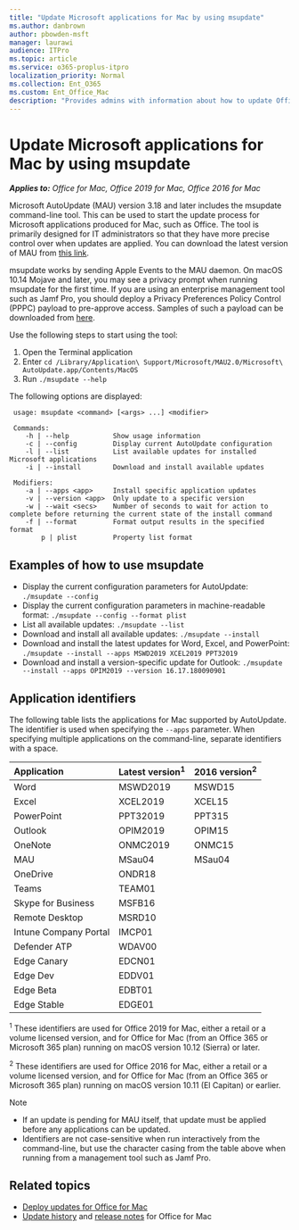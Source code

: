 ```yaml
---
title: "Update Microsoft applications for Mac by using msupdate"
ms.author: danbrown
author: pbowden-msft
manager: laurawi
audience: ITPro
ms.topic: article
ms.service: o365-proplus-itpro
localization_priority: Normal
ms.collection: Ent_O365
ms.custom: Ent_Office_Mac
description: "Provides admins with information about how to update Office and other Microsoft applications for Mac from the command line by using msupdate"
---
```


# Update Microsoft applications for Mac by using msupdate

***Applies to:*** *Office for Mac, Office 2019 for Mac, Office 2016 for Mac*

Microsoft AutoUpdate (MAU) version 3.18 and later includes the msupdate command-line tool. This can be used to start the update process for Microsoft applications produced for Mac, such as Office. The tool is primarily designed for IT administrators so that they have more precise control over when updates are applied. You can download the latest version of MAU from [this link](https://go.microsoft.com/fwlink/p/?linkid=830196).

msupdate works by sending Apple Events to the MAU daemon. On macOS 10.14 Mojave and later, you may see a privacy prompt when running msupdate for the first time. If you are using an enterprise management tool such as Jamf Pro, you should deploy a Privacy Preferences Policy Control (PPPC) payload to pre-approve access. Samples of such a payload can be downloaded from [here](https://aka.ms/msupdateprofile).

Use the following steps to start using the tool:
1. Open the Terminal application
2. Enter `cd /Library/Application\ Support/Microsoft/MAU2.0/Microsoft\ AutoUpdate.app/Contents/MacOS`
3. Run `./msupdate --help`

The following options are displayed:
```
 usage: msupdate <command> [<args> ...] <modifier> 

 Commands: 
    -h | --help           Show usage information 
    -c | --config         Display current AutoUpdate configuration 
    -l | --list           List available updates for installed Microsoft applications 
    -i | --install        Download and install available updates 

 Modifiers: 
    -a | --apps <app>     Install specific application updates 
    -v | --version <app>  Only update to a specific version 
    -w | --wait <secs>    Number of seconds to wait for action to complete before returning the current state of the install command 
    -f | --format         Format output results in the specified format 
        p | plist         Property list format
```

## Examples of how to use msupdate
- Display the current configuration parameters for AutoUpdate:
```./msupdate --config```
- Display the current configuration parameters in machine-readable format:
```./msupdate --config --format plist```
- List all available updates:
```./msupdate --list```
- Download and install all available updates:
```./msupdate --install```
- Download and install the latest updates for Word, Excel, and PowerPoint:
```./msupdate --install --apps MSWD2019 XCEL2019 PPT32019```
- Download and install a version-specific update for Outlook:
```./msupdate --install --apps OPIM2019 --version 16.17.180090901```

## Application identifiers
The following table lists the applications for Mac supported by AutoUpdate. The identifier is used when specifying the `--apps` parameter. When specifying multiple applications on the command-line, separate identifiers with a space.

| Application          |Latest version<sup>1</sup> | 2016 version<sup>2</sup> |
|:----------------------|:-----------|:-----------|
|Word           |MSWD2019|MSWD15      |
|Excel          |XCEL2019|XCEL15      |
|PowerPoint     |PPT32019|PPT315      |
|Outlook        |OPIM2019|OPIM15      |
|OneNote        |ONMC2019|ONMC15      |
|MAU              |MSau04|MSau04|
|OneDrive  |ONDR18||
|Teams  |TEAM01||
|Skype for Business |MSFB16||
|Remote Desktop         |MSRD10||
|Intune Company Portal  |IMCP01||
|Defender ATP  |WDAV00||
|Edge Canary |EDCN01||
|Edge Dev  |EDDV01||
|Edge Beta |EDBT01||
|Edge Stable |EDGE01 ||

<sup>1</sup> These identifiers are used for Office 2019 for Mac, either a retail or a volume licensed version, and for Office for Mac (from an Office 365 or Microsoft 365 plan) running on macOS version 10.12 (Sierra) or later.

<sup>2</sup> These identifiers are used for Office 2016 for Mac, either a retail or a volume licensed version, and for Office for Mac (from an Office 365 or Microsoft 365 plan) running on macOS version 10.11 (El Capitan) or earlier.

> [!NOTE]
> - If an update is pending for MAU itself, that update must be applied before any applications can be updated.
> - Identifiers are not case-sensitive when run interactively from the command-line, but use the character casing from the table above when running from a management tool such as Jamf Pro.


## Related topics

- [Deploy updates for Office for Mac](deploy-updates-for-office-for-mac.md)
- [Update history](https://docs.microsoft.com/officeupdates/update-history-office-for-mac) and [release notes](https://docs.microsoft.com/officeupdates/release-notes-office-for-mac) for Office for Mac
